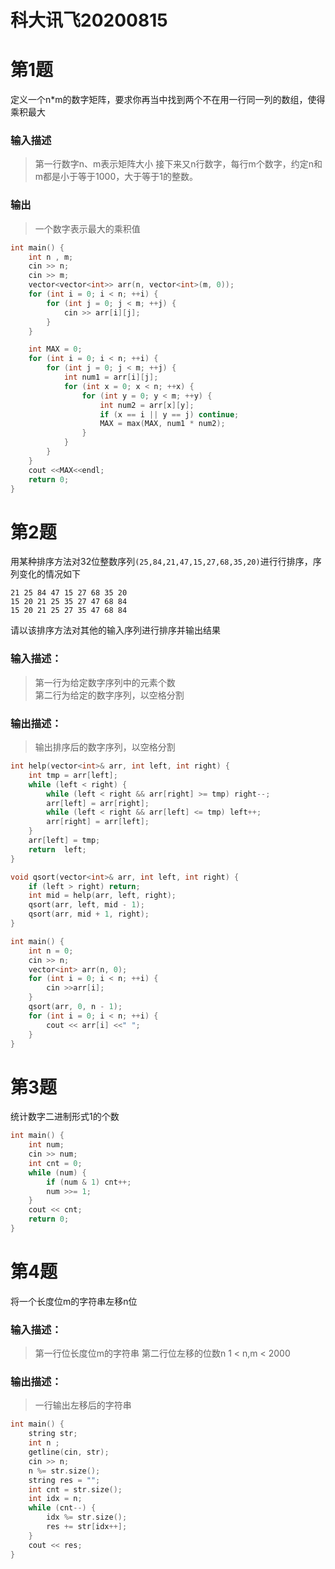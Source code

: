 
科大讯飞20200815
================

第1题
======
定义一个n*m的数字矩阵，要求你再当中找到两个不在用一行同一列的数组，使得乘积最大
### 输入描述
> 第一行数字n、m表示矩阵大小
> 接下来又n行数字，每行m个数字，约定n和m都是小于等于1000，大于等于1的整数。
### 输出
> 一个数字表示最大的乘积值
```cpp
int main() {
    int n , m;
    cin >> n;
    cin >> m;
    vector<vector<int>> arr(n, vector<int>(m, 0));
    for (int i = 0; i < n; ++i) {
        for (int j = 0; j < m; ++j) {
            cin >> arr[i][j];
        }
    }

    int MAX = 0;
    for (int i = 0; i < n; ++i) {
        for (int j = 0; j < m; ++j) {
            int num1 = arr[i][j];
            for (int x = 0; x < n; ++x) {
                for (int y = 0; y < m; ++y) {
                    int num2 = arr[x][y];
                    if (x == i || y == j) continue;
                    MAX = max(MAX, num1 * num2);
                }
            }
        }
    }
    cout <<MAX<<endl;
    return 0;
}
```

第2题
======
用某种排序方法对32位整数序列`(25,84,21,47,15,27,68,35,20)`进行行排序，序列变化的情况如下
```
21 25 84 47 15 27 68 35 20  
15 20 21 25 35 27 47 68 84
15 20 21 25 27 35 47 68 84
```
请以该排序方法对其他的输入序列进行排序并输出结果
### 输入描述：
> 第一行为给定数字序列中的元素个数  
> 第二行为给定的数字序列，以空格分割  
### 输出描述：
> 输出排序后的数字序列，以空格分割  

```cpp
int help(vector<int>& arr, int left, int right) {
    int tmp = arr[left];
    while (left < right) {
        while (left < right && arr[right] >= tmp) right--;
        arr[left] = arr[right];
        while (left < right && arr[left] <= tmp) left++;
        arr[right] = arr[left];
    }
    arr[left] = tmp;
    return  left;
}

void qsort(vector<int>& arr, int left, int right) {
    if (left > right) return;
    int mid = help(arr, left, right);
    qsort(arr, left, mid - 1);
    qsort(arr, mid + 1, right);
}

int main() {
    int n = 0;
    cin >> n;
    vector<int> arr(n, 0);
    for (int i = 0; i < n; ++i) {
        cin >>arr[i];
    }
    qsort(arr, 0, n - 1);
    for (int i = 0; i < n; ++i) {
        cout << arr[i] <<" ";
    }
}
```

第3题
======
统计数字二进制形式1的个数
```cpp
int main() {
    int num;
    cin >> num;
    int cnt = 0;
    while (num) {
        if (num & 1) cnt++;
        num >>= 1;
    }
    cout << cnt;
    return 0;
}
```


第4题
======
将一个长度位m的字符串左移n位
### 输入描述：
> 第一行位长度位m的字符串
> 第二行位左移的位数n
> 1 < n,m < 2000
### 输出描述：
> 一行输出左移后的字符串
```cpp
int main() {
    string str;
    int n ;
    getline(cin, str);
    cin >> n;
    n %= str.size();
    string res = "";
    int cnt = str.size();
    int idx = n;
    while (cnt--) {
        idx %= str.size();
        res += str[idx++];
    }
    cout << res;
}
```
